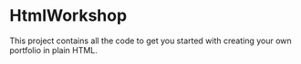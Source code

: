 # HtmlWorkshop
This project contains all the code to get you started with creating your own portfolio in plain HTML.
